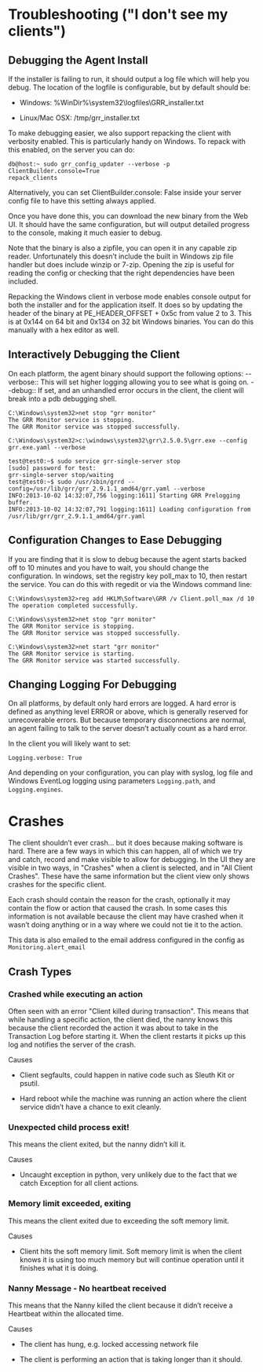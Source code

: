 # Troubleshooting ("I don't see my clients")

## Debugging the Agent Install

If the installer is failing to run, it should output a log file which
will help you debug. The location of the logfile is configurable, but by
default should be:

  - Windows: %WinDir%\\system32\\logfiles\\GRR\_installer.txt

  - Linux/Mac OSX: /tmp/grr\_installer.txt

To make debugging easier, we also support repacking the client with
verbosity enabled. This is particularly handy on Windows. To repack with
this enabled, on the server you can
    do:

    db@host:~ sudo grr_config_updater --verbose -p ClientBuilder.console=True
    repack_clients

Alternatively, you can set ClientBuilder.console: False inside your
server config file to have this setting always applied.

Once you have done this, you can download the new binary from the Web
UI. It should have the same configuration, but will output detailed
progress to the console, making it much easier to debug.

Note that the binary is also a zipfile, you can open it in any capable
zip reader. Unfortunately this doesn’t include the built in Windows zip
file handler but does include winzip or 7-zip. Opening the zip is useful
for reading the config or checking that the right dependencies have been
included.

Repacking the Windows client in verbose mode enables console output for
both the installer and for the application itself. It does so by
updating the header of the binary at PE\_HEADER\_OFFSET + 0x5c from
value 2 to 3. This is at 0x144 on 64 bit and 0x134 on 32 bit Windows
binaries. You can do this manually with a hex editor as well.

## Interactively Debugging the Client

On each platform, the agent binary should support the following options:
--verbose:: This will set higher logging allowing you to see what is
going on. --debug:: If set, and an unhandled error occurs in the client,
the client will break into a pdb debugging shell.

    C:\Windows\system32>net stop "grr monitor"
    The GRR Monitor service is stopping.
    The GRR Monitor service was stopped successfully.

    C:\Windows\system32>c:\windows\system32\grr\2.5.0.5\grr.exe --config grr.exe.yaml --verbose

    test@test0:~$ sudo service grr-single-server stop
    [sudo] password for test:
    grr-single-server stop/waiting
    test@test0:~$ sudo /usr/sbin/grrd --config=/usr/lib/grr/grr_2.9.1.1_amd64/grr.yaml --verbose
    INFO:2013-10-02 14:32:07,756 logging:1611] Starting GRR Prelogging buffer.
    INFO:2013-10-02 14:32:07,791 logging:1611] Loading configuration from /usr/lib/grr/grr_2.9.1.1_amd64/grr.yaml

## Configuration Changes to Ease Debugging

If you are finding that it is slow to debug because the agent starts
backed off to 10 minutes and you have to wait, you should change the
configuration. In windows, set the registry key poll\_max to 10, then
restart the service. You can do this with regedit or via the Windows
command
    line:

    C:\Windows\system32>reg add HKLM\Software\GRR /v Client.poll_max /d 10
    The operation completed successfully.

    C:\Windows\system32>net stop "grr monitor"
    The GRR Monitor service is stopping.
    The GRR Monitor service was stopped successfully.

    C:\Windows\system32>net start "grr monitor"
    The GRR Monitor service is starting.
    The GRR Monitor service was started successfully.

## Changing Logging For Debugging

On all platforms, by default only hard errors are logged. A hard error
is defined as anything level ERROR or above, which is generally reserved
for unrecoverable errors. But because temporary disconnections are
normal, an agent failing to talk to the server doesn’t actually count as
a hard error.

In the client you will likely want to set:

    Logging.verbose: True

And depending on your configuration, you can play with syslog, log file
and Windows EventLog logging using parameters `Logging.path`, and
`Logging.engines`.


# Crashes

The client shouldn’t ever crash…​ but it does because making software is
hard. There are a few ways in which this can happen, all of which we try
and catch, record and make visible to allow for debugging. In the UI
they are visible in two ways, in "Crashes" when a client is selected,
and in "All Client Crashes". These have the same information but the
client view only shows crashes for the specific client.

Each crash should contain the reason for the crash, optionally it may
contain the flow or action that caused the crash. In some cases this
information is not available because the client may have crashed when it
wasn’t doing anything or in a way where we could not tie it to the
action.

This data is also emailed to the email address configured in the config
as `Monitoring.alert_email`

## Crash Types

### Crashed while executing an action

Often seen with an error "Client killed during transaction". This means
that while handling a specific action, the client died, the nanny knows
this because the client recorded the action it was about to take in the
Transaction Log before starting it. When the client restarts it picks up
this log and notifies the server of the crash.

Causes

  - Client segfaults, could happen in native code such as Sleuth Kit or
    psutil.

  - Hard reboot while the machine was running an action where the client
    service didn’t have a chance to exit cleanly.

### Unexpected child process exit\!

This means the client exited, but the nanny didn’t kill it.

Causes

  - Uncaught exception in python, very unlikely due to the fact that we
    catch Exception for all client actions.

### Memory limit exceeded, exiting

This means the client exited due to exceeding the soft memory limit.

Causes

  - Client hits the soft memory limit. Soft memory limit is when the
    client knows it is using too much memory but will continue operation
    until it finishes what it is doing.

### Nanny Message - No heartbeat received

This means that the Nanny killed the client because it didn’t receive a
Heartbeat within the allocated time.

Causes

  - The client has hung, e.g. locked accessing network file

  - The client is performing an action that is taking longer than it
    should.
